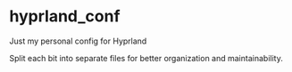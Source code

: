 # hyprland_conf
Just my personal config for Hyprland

Split each bit into separate files for better organization and maintainability.

